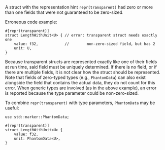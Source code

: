 A struct with the representation hint `repr(transparent)` had zero or more than
one fields that were not guaranteed to be zero-sized.

Erroneous code example:

```compile_fail,E0690
#[repr(transparent)]
struct LengthWithUnit<U> { // error: transparent struct needs exactly one
    value: f32,            //        non-zero-sized field, but has 2
    unit: U,
}
```

Because transparent structs are represented exactly like one of their fields at
run time, said field must be uniquely determined. If there is no field, or if
there are multiple fields, it is not clear how the struct should be represented.
Note that fields of zero-typed types (e.g., `PhantomData`) can also exist
alongside the field that contains the actual data, they do not count for this
error. When generic types are involved (as in the above example), an error is
reported because the type parameter could be non-zero-sized.

To combine `repr(transparent)` with type parameters, `PhantomData` may be
useful:

```
use std::marker::PhantomData;

#[repr(transparent)]
struct LengthWithUnit<U> {
    value: f32,
    unit: PhantomData<U>,
}
```
